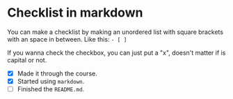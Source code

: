 # Checklist in markdown

You can make a checklist by making an unordered list with square brackets with an space in between. Like this: `- [ ]`

If you wanna check the checkbox, you can just put a "x", doesn't matter if is capital or not.

- [x] Made it through the course.
- [x] Started using `markdown`.
- [ ] Finished the `README.md`.